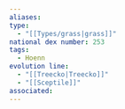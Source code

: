 ```yaml
---
aliases: 
type:
  - "[[Types/grass|grass]]"
national dex number: 253
tags:
  - Hoenn
evolution line:
  - "[[Treecko|Treecko]]"
  - "[[Sceptile]]"
associated: 
---
```

